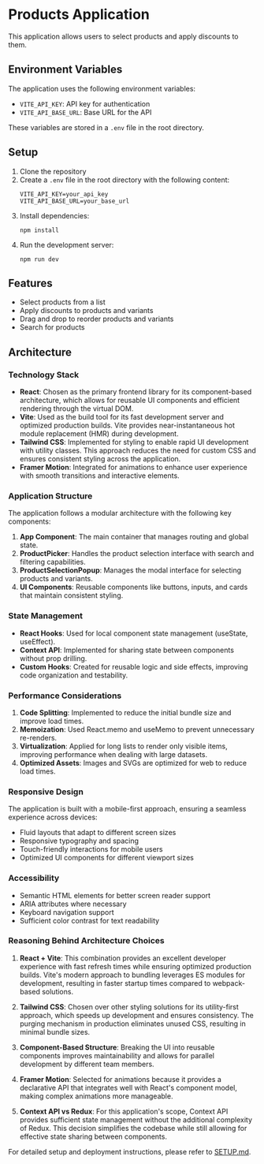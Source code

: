 # Products Application

This application allows users to select products and apply discounts to them.

## Environment Variables

The application uses the following environment variables:

- `VITE_API_KEY`: API key for authentication
- `VITE_API_BASE_URL`: Base URL for the API

These variables are stored in a `.env` file in the root directory.

## Setup

1. Clone the repository
2. Create a `.env` file in the root directory with the following content:
   ```
   VITE_API_KEY=your_api_key
   VITE_API_BASE_URL=your_base_url
   ```
3. Install dependencies:
   ```
   npm install
   ```
4. Run the development server:
   ```
   npm run dev
   ```

## Features

- Select products from a list
- Apply discounts to products and variants
- Drag and drop to reorder products and variants
- Search for products 

## Architecture

### Technology Stack

- **React**: Chosen as the primary frontend library for its component-based architecture, which allows for reusable UI components and efficient rendering through the virtual DOM.
- **Vite**: Used as the build tool for its fast development server and optimized production builds. Vite provides near-instantaneous hot module replacement (HMR) during development.
- **Tailwind CSS**: Implemented for styling to enable rapid UI development with utility classes. This approach reduces the need for custom CSS and ensures consistent styling across the application.
- **Framer Motion**: Integrated for animations to enhance user experience with smooth transitions and interactive elements.

### Application Structure

The application follows a modular architecture with the following key components:

1. **App Component**: The main container that manages routing and global state.
2. **ProductPicker**: Handles the product selection interface with search and filtering capabilities.
3. **ProductSelectionPopup**: Manages the modal interface for selecting products and variants.
4. **UI Components**: Reusable components like buttons, inputs, and cards that maintain consistent styling.

### State Management

- **React Hooks**: Used for local component state management (useState, useEffect).
- **Context API**: Implemented for sharing state between components without prop drilling.
- **Custom Hooks**: Created for reusable logic and side effects, improving code organization and testability.

### Performance Considerations

1. **Code Splitting**: Implemented to reduce the initial bundle size and improve load times.
2. **Memoization**: Used React.memo and useMemo to prevent unnecessary re-renders.
3. **Virtualization**: Applied for long lists to render only visible items, improving performance when dealing with large datasets.
4. **Optimized Assets**: Images and SVGs are optimized for web to reduce load times.

### Responsive Design

The application is built with a mobile-first approach, ensuring a seamless experience across devices:
- Fluid layouts that adapt to different screen sizes
- Responsive typography and spacing
- Touch-friendly interactions for mobile users
- Optimized UI components for different viewport sizes

### Accessibility

- Semantic HTML elements for better screen reader support
- ARIA attributes where necessary
- Keyboard navigation support
- Sufficient color contrast for text readability

### Reasoning Behind Architecture Choices

1. **React + Vite**: This combination provides an excellent developer experience with fast refresh times while ensuring optimized production builds. Vite's modern approach to bundling leverages ES modules for development, resulting in faster startup times compared to webpack-based solutions.

2. **Tailwind CSS**: Chosen over other styling solutions for its utility-first approach, which speeds up development and ensures consistency. The purging mechanism in production eliminates unused CSS, resulting in minimal bundle sizes.

3. **Component-Based Structure**: Breaking the UI into reusable components improves maintainability and allows for parallel development by different team members.

4. **Framer Motion**: Selected for animations because it provides a declarative API that integrates well with React's component model, making complex animations more manageable.

5. **Context API vs Redux**: For this application's scope, Context API provides sufficient state management without the additional complexity of Redux. This decision simplifies the codebase while still allowing for effective state sharing between components.

For detailed setup and deployment instructions, please refer to [SETUP.md](./SETUP.md). 